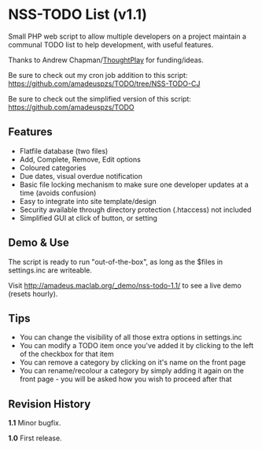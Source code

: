 NSS-TODO List (v1.1)
=======================

Small PHP web script to allow multiple developers on a project maintain a communal TODO list to help development, with useful features.

Thanks to Andrew Chapman/<a href="http://www.thoughtplay.com/">ThoughtPlay</a> for funding/ideas.

Be sure to check out my cron job addition to this script: https://github.com/amadeuspzs/TODO/tree/NSS-TODO-CJ

Be sure to check out the simplified version of this script: https://github.com/amadeuspzs/TODO

Features
--------
<ul>
<li>Flatfile database (two files)</li>
<li>Add, Complete, Remove, Edit options</li>
<li>Coloured categories</li>
<li>Due dates, visual overdue notification</li>
<li>Basic file locking mechanism to make sure one developer updates at a time (avoids confusion)</li>
<li>Easy to integrate into site template/design</li>
<li>Security available through directory protection (.htaccess) not included</li>
<li>Simplified GUI at click of button, or setting</li>
</ul>

Demo & Use
-------------
The script is ready to run "out-of-the-box", as long as the $files in settings.inc are writeable.

Visit http://amadeus.maclab.org/_demo/nss-todo-1.1/ to see a live demo (resets hourly).

Tips
----

<ul>
<li>You can change the visibility of all those extra options in settings.inc</li>
<li>You can modify a TODO item once you've added it by clicking to the left of the checkbox for that item</li>
<li>You can remove a category by clicking on it's name on the front page</li>
<li>You can rename/recolour a category by simply adding it again on the front page - you will be asked how you wish to proceed after that</li>
</ul>

Revision History
----------------
<p><b>1.1</b>
Minor bugfix.</p>

<p><b>1.0</b>
First release.</p>
